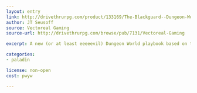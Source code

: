 ```yaml
---
layout: entry
link: http://drivethrurpg.com/product/133169/The-Blackguard--Dungeon-World-Playbook?manufacturers_id=7131
author: JT Seusoff
source: Vectoreal Gaming
source-url: http://drivethrurpg.com/browse/pub/7131/Vectoreal-Gaming

excerpt: A new (or at least eeeeevil) Dungeon World playbook based on the Paladin... but eeeeevil!

categories:
- paladin

license: non-open
cost: pwyw

---
```

